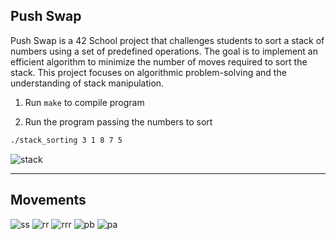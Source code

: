 <h2>Push Swap</h2>

Push Swap is a 42 School project that challenges students to sort a stack of numbers using a set of predefined operations. The goal is to implement an efficient algorithm to minimize the number of moves required to sort the stack. This project focuses on algorithmic problem-solving and the understanding of stack manipulation.

1. Run `make` to compile program

2. Run the program passing the numbers to sort

```sh
./stack_sorting 3 1 8 7 5
```
![stack](https://user-images.githubusercontent.com/107276428/226347196-1c4150fe-6245-49c9-8efd-cc1d2f4682bd.jpg)

---

## Movements

![ss](https://user-images.githubusercontent.com/107276428/226347321-c281f979-8303-4bb7-8903-162439b4b62c.jpg)
![rr](https://user-images.githubusercontent.com/107276428/226347420-29998727-43e6-4774-9333-d5c95235098f.jpg)
![rrr](https://user-images.githubusercontent.com/107276428/226347458-595864bc-bbb0-4d1f-a52d-2b6c4666d4b6.jpg)
![pb](https://user-images.githubusercontent.com/107276428/226347484-4d0bb8e2-9a66-4d6d-8988-f183b32c3707.jpg)
![pa](https://user-images.githubusercontent.com/107276428/226347492-76c59742-e7d4-4a9a-b171-438e764b120e.jpg)
